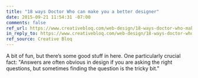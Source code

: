 ```yaml
---
title: "18 ways Doctor Who can make you a better designer"
date: 2015-09-21 11:54:31 -07:00
comments: false
ref_url: https://www.creativebloq.com/web-design/18-ways-doctor-who-make-you-better-designer-91516857
in_reply_to: https://www.creativebloq.com/web-design/18-ways-doctor-who-make-you-better-designer-91516857
ref_source: Creative Bloq
---
```


A bit of fun, but there’s some good stuff in here. One particularly crucial fact: "Answers are often obvious in design if you are asking the right questions, but sometimes finding the question is the tricky bit."